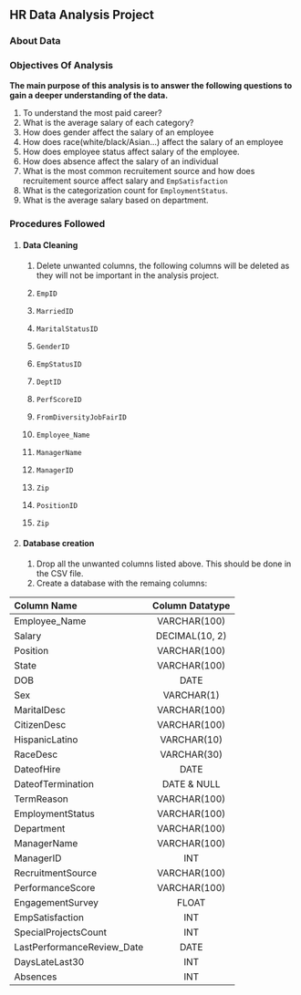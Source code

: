 ## HR Data Analysis Project

### About Data


### Objectives Of Analysis

**The main purpose of this analysis is to answer the following questions to gain a deeper understanding of the data.**

1. To understand the most paid career?
2. What is the average salary of each category?
3. How does gender affect the salary of an employee
4. How does race(white/black/Asian...) affect the salary of an employee
5. How does employee status affect salary of the employee.
6. How does absence affect the salary of an individual
7. What is the most common recruitement source and how does recruitement source affect salary and `EmpSatisfaction`
8. What is the categorization count for `EmploymentStatus`.
9. What is the average salary based on department.


### Procedures Followed

1.  #### Data Cleaning

    1. Delete unwanted columns, the following columns will be deleted as they will not be important in the analysis project.

    1. `EmpID`
    2. `MarriedID`
    3. `MaritalStatusID`
    4. `GenderID`
    5. `EmpStatusID`
    6. `DeptID`
    7. `PerfScoreID`
    8. `FromDiversityJobFairID`
    9. `Employee_Name`
    10. `ManagerName`
    11. `ManagerID`
    12. `Zip`
    13. `PositionID`
    14. `Zip`

2. #### Database creation

    1. Drop all the unwanted columns listed above. This should be done in the CSV file.
    2. Create a database with the remaing columns:

| Column Name      | Column Datatype |
| :---        |    :----:   |
| Employee_Name      |   VARCHAR(100)     |
| Salary      | DECIMAL(10, 2)       |
| Position   | VARCHAR(100)        |
| State   | VARCHAR(100)        |
| DOB   | DATE        |
| Sex   | VARCHAR(1)        |
| MaritalDesc   | VARCHAR(100)        |
| CitizenDesc   | VARCHAR(100)        |
| HispanicLatino   | VARCHAR(10)        |
| RaceDesc   | VARCHAR(30)        |
| DateofHire   | DATE        |
| DateofTermination   | DATE & NULL        |
| TermReason   | VARCHAR(100)        |
| EmploymentStatus   | VARCHAR(100)        |
| Department   | VARCHAR(100)        |
| ManagerName   | VARCHAR(100)        |
| ManagerID   | INT        |
| RecruitmentSource   | VARCHAR(100)        |
| PerformanceScore   | VARCHAR(100)        |
| EngagementSurvey   | FLOAT        |
| EmpSatisfaction   | INT        |
| SpecialProjectsCount   | INT        |
| LastPerformanceReview_Date   | DATE        |
| DaysLateLast30   | INT        |
| Absences   | INT        |


